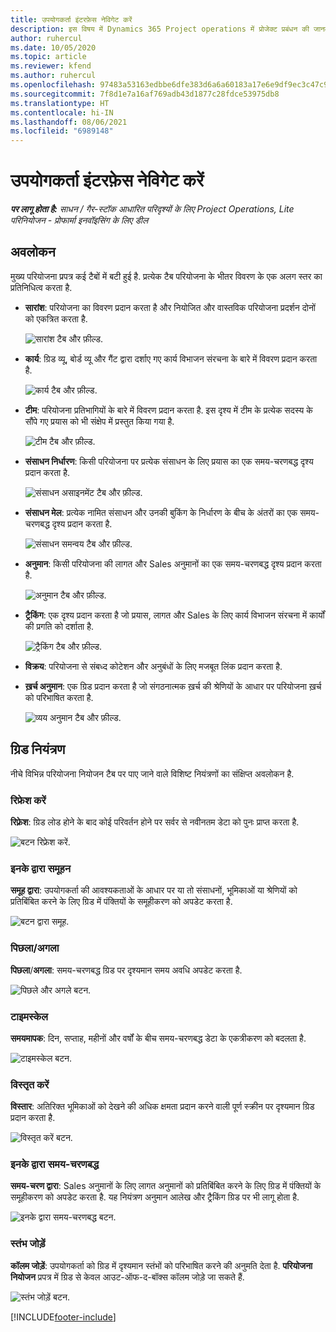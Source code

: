 ```yaml
---
title: उपयोगकर्ता इंटरफ़ेस नेविगेट करें
description: इस विषय में Dynamics 365 Project operations में प्रोजेक्ट प्रबंधन की जानकारी दी गई है.
author: ruhercul
ms.date: 10/05/2020
ms.topic: article
ms.reviewer: kfend
ms.author: ruhercul
ms.openlocfilehash: 97483a53163edbbe6dfe383d6a6a60183a17e6e9df9ec3c47c9f33aef88aea3e
ms.sourcegitcommit: 7f8d1e7a16af769adb43d1877c28fdce53975db8
ms.translationtype: HT
ms.contentlocale: hi-IN
ms.lasthandoff: 08/06/2021
ms.locfileid: "6989148"
---
```

# <a name="navigating-the-user-interface"></a>उपयोगकर्ता इंटरफ़ेस नेविगेट करें

_**पर लागू होता है:** साधन / गैर-स्टॉक आधारित परिदृश्यों के लिए Project Operations, Lite परिनियोजन - प्रोफार्मा इनवॉइसिंग के लिए डील_

## <a name="overview"></a>अवलोकन

मुख्य परियोजना प्रपत्र कई टैबों में बटी हुई है. प्रत्येक टैब परियोजना के भीतर विवरण के एक अलग स्तर का प्रतिनिधित्व करता है.

- **सारांश**: परियोजना का विवरण प्रदान करता है और नियोजित और वास्तविक परियोजना प्रदर्शन दोनों को एकत्रित करता है.

    ![सारांश टैब और फ़ील्ड.](media/navigation7.png)

- **कार्य**: ग्रिड व्यू, बोर्ड व्यू और गैंट द्वारा दर्शाए गए कार्य विभाजन संरचना के बारे में विवरण प्रदान करता है.

    ![कार्य टैब और फ़ील्ड.](media/navigation8.png)

- **टीम**: परियोजना प्रतिभागियों के बारे में विवरण प्रदान करता है. इस दृश्य में टीम के प्रत्येक सदस्य के सौंपे गए प्रयास को भी संक्षेप में प्रस्तुत किया गया है.

    ![टीम टैब और फ़ील्ड.](media/navigation9.png)

- **संसाधन निर्धारण**: किसी परियोजना पर प्रत्येक संसाधन के लिए प्रयास का एक समय-चरणबद्ध दृश्य प्रदान करता है.

    ![संसाधन असाइनमेंट टैब और फ़ील्ड.](media/navigation10.png)

- **संसाधन मेल**: प्रत्येक नामित संसाधन और उनकी बुकिंग के निर्धारण के बीच के अंतरों का एक समय-चरणबद्ध दृश्य प्रदान करता है.

    ![संसाधन समन्वय टैब और फ़ील्ड.](media/navigation11.png)

- **अनुमान**: किसी परियोजना की लागत और Sales अनुमानों का एक समय-चरणबद्ध दृश्य प्रदान करता है.

    ![अनुमान टैब और फ़ील्ड.](media/navigation12.png)

- **ट्रैकिंग**: एक दृश्य प्रदान करता है जो प्रयास, लागत और Sales के लिए कार्य विभाजन संरचना में कार्यों की प्रगति को दर्शाता है.

    ![ट्रैकिंग टैब और फ़ील्ड.](media/navigation13.png)

- **विक्रय**: परियोजना से संबध्द कोटेशन और अनुबंधों के लिए मजबूत लिंक प्रदान करता है.

- **ख़र्च अनुमान**: एक ग्रिड प्रदान करता है जो संगठनात्मक ख़र्च की श्रेणियों के आधार पर परियोजना ख़र्च को परिभाषित करता है.

    ![व्यय अनुमान टैब और फ़ील्ड.](media/navigation14.png)

## <a name="grid-controls"></a>ग्रिड नियंत्रण

नीचे विभिन्न परियोजना नियोजन टैब पर पाए जाने वाले विशिष्ट नियंत्रणों का संक्षिप्त अवलोकन है.

### <a name="refresh"></a>रिफ्रेश करें

**रिफ़्रेश**: ग्रिड लोड होने के बाद कोई परिवर्तन होने पर सर्वर से नवीनतम डेटा को पुनः प्राप्त करता है.

![बटन रिफ्रेश करें.](media/navigation7.png)

### <a name="group-by"></a>इनके द्वारा समूहन

**समूह द्वारा**: उपयोगकर्ता की आवश्यकताओं के आधार पर या तो संसाधनों, भूमिकाओं या श्रेणियों को प्रतिबिंबित करने के लिए ग्रिड में पंक्तियों के समूहीकरण को अपडेट करता है.

![बटन द्वारा समूह.](media/navigation6.png)

### <a name="previousnext"></a>पिछला/अगला

**पिछला**/**अगला**: समय-चरणबद्ध ग्रिड पर दृश्यमान समय अवधि अपडेट करता है.

![पिछले और अगले बटन.](media/navigation2.png)

### <a name="timescale"></a>टाइमस्केल

**समयमापक**: दिन, सप्ताह, महीनों और वर्षों के बीच समय-चरणबद्ध डेटा के एकत्रीकरण को बदलता है.

![टाइमस्केल बटन.](media/navigation3.png)

### <a name="expand"></a>विस्तृत करें

**विस्तार**: अतिरिक्त भूमिकाओं को देखने की अधिक क्षमता प्रदान करने वाली पूर्ण स्क्रीन पर दृश्यमान ग्रिड प्रदान करता है.

![विस्तृत करें बटन.](media/navigation4.png)

### <a name="time-phase-by"></a>इनके द्वारा समय-चरणबद्ध

**समय-चरण द्वारा**: Sales अनुमानों के लिए लागत अनुमानों को प्रतिबिंबित करने के लिए ग्रिड में पंक्तियों के समूहीकरण को अपडेट करता है. यह नियंत्रण अनुमान आलेख और ट्रैकिंग ग्रिड पर भी लागू होता है.

![इनके द्वारा समय-चरणबद्ध बटन.](media/navigation0.png)

### <a name="add-column"></a>स्तंभ जोड़ें

**कॉलम जोड़ें**: उपयोगकर्ता को ग्रिड में दृश्यमान स्तंभों को परिभाषित करने की अनुमति देता है. **परियोजना नियोजन** प्रपत्र में ग्रिड से केवल आउट-ऑफ-द-बॉक्स कॉलम जोड़े जा सकते हैं.

![स्तंभ जोड़ें बटन.](media/navigation5.png)


[!INCLUDE[footer-include](../includes/footer-banner.md)]